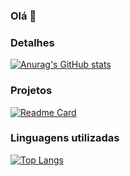 ### Olá 👋

### Detalhes

[![Anurag's GitHub stats](https://github-readme-stats.vercel.app/api?username=caian-br&show_icons=true&theme=dark)](https://github.com/anuraghazra/github-readme-stats)

### Projetos

[![Readme Card](https://github-readme-stats.vercel.app/api/pin?username=caian-br&repo=variavel&theme=dark)](https://github.com/anuraghazra/github-readme-stats)

### Linguagens utilizadas

[![Top Langs](https://github-readme-stats.vercel.app/api/top-langs/?username=caian-br&layout=compact)](https://github.com/anuraghazra/github-readme-stats)


<!-- ### Contatos

[img src='https://img.shields.io/badge/LinkedIn-0077B5style=for-the-badge&logo=linkedin&logoColor=white' alt='Linkedin' height='30'](colocar link aqui)
-->
